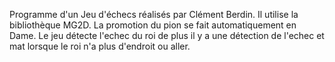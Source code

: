 Programme d'un Jeu d'échecs réalisés par Clément Berdin.
Il utilise la bibliothèque MG2D. La promotion du pion se fait automatiquement en Dame. Le jeu détecte l'echec du roi de plus il y a une détection de l'echec et mat lorsque le roi n'a plus d'endroit ou aller.